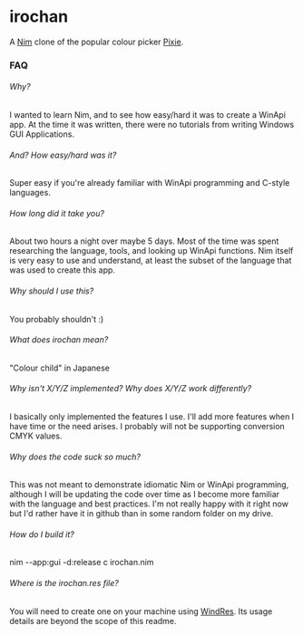 # irochan
A [Nim](http://nim-lang.org/) clone of the popular colour picker [Pixie](http://www.nattyware.com/pixie.php).

### FAQ

###### Why?
I wanted to learn Nim, and to see how easy/hard it was to create a WinApi app.  At the time it was written, there were no tutorials from writing Windows GUI Applications.

###### And?  How easy/hard was it?
Super easy if you're already familiar with WinApi programming and C-style languages.

###### How long did it take you?
About two hours a night over maybe 5 days.  Most of the time was spent researching the language, tools, and looking up WinApi functions.  Nim itself is very easy to use and understand, at least the subset of the language that was used to create this app.

###### Why should I use this?
You probably shouldn't :)

###### What does irochan mean?
"Colour child" in Japanese

###### Why isn't X/Y/Z implemented?  Why does X/Y/Z work differently?
I basically only implemented the features I use.  I'll add more features when I have time or the need arises.  I probably will not be supporting conversion CMYK values.

###### Why does the code suck so much?
This was not meant to demonstrate idiomatic Nim or WinApi programming, although I will be updating the code over time as I become more familiar with the language and best practices.  I'm not really happy with it right now but I'd rather have it in github than in some random folder on my drive.

###### How do I build it?
nim --app:gui -d:release c irochan.nim

###### Where is the irochan.res file?
You will need to create one on your machine using [WindRes](http://www.mingw.org/).  Its usage details are beyond the scope of this readme.
